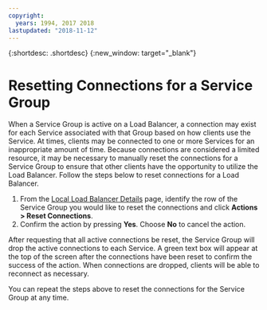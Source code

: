 ```yaml
---
copyright:
  years: 1994, 2017 2018
lastupdated: "2018-11-12"
---
```


{:shortdesc: .shortdesc}
{:new_window: target="_blank"}

# Resetting Connections for a Service Group

When a Service Group is active on a Load Balancer, a connection may exist for each Service associated with that Group based on how clients use the Service. At times, clients may be connected to one or more Services for an inappropriate amount of time. Because connections are considered a limited resource, it may be necessary to manually reset the connections for a Service Group to ensure that other clients have the opportunity to utilize the Load Balancer. Follow the steps below to reset connections for a Load Balancer.

1. From the [Local Load Balancer Details](/docs/infrastructure/local-load-balancer?topic=local-load-balancer-viewing-local-load-balancer-details) page, identify the row of the Service Group you would like to reset the connections and click **Actions > Reset Connections**.
2. Confirm the action by pressing **Yes**. Choose **No** to cancel the action.

After requesting that all active connections be reset, the Service Group will drop the active connections to each Service. A green text box will appear at the top of the screen after the connections have been reset to confirm the success of the action. When connections are dropped, clients will be able to reconnect as necessary. 

You can repeat the steps above to reset the connections for the Service Group at any time.